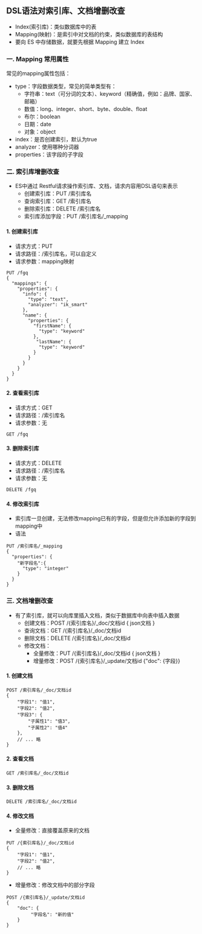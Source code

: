 ##  DSL语法对索引库、文档增删改查
* Index(索引库)：类似数据库中的表
* Mapping(映射)：是索引中对文档的约束，类似数据库的表结构 
* 要向 ES 中存储数据，就要先根据 Mapping 建立 Index


###  一. Mapping 常用属性
常见的mapping属性包括：

*  type：字段数据类型，常见的简单类型有：
   * 字符串：text（可分词的文本）、keyword（精确值，例如：品牌、国家、邮箱）
   * 数值：long、integer、short、byte、double、float
   * 布尔：boolean
   * 日期：date
   * 对象：object
*  index：是否创建索引，默认为true
*  analyzer：使用哪种分词器
*  properties：该字段的子字段



###  二. 索引库增删改查 
* ES中通过 Restful请求操作索引库、文档，请求内容用DSL语句来表示
    * 创建索引库：PUT /索引库名
    * 查询索引库：GET /索引库名
    * 删除索引库：DELETE /索引库名
    * 索引库添加字段：PUT /索引库名/_mapping

####  1. 创建索引库
* 请求方式：PUT
* 请求路径：/索引库名，可以自定义
* 请求参数：mapping映射

```
PUT /fgq
{
  "mappings": {
    "properties": {
      "info": {
        "type": "text",
        "analyzer": "ik_smart"
      },
      "name": {
        "properties": {
          "firstName": {
            "type": "keyword"
          },
           "lastName": {
            "type": "keyword"
          }
        }
      }
    }
  }
} 
```

####  2. 查看索引库
* 请求方式：GET
* 请求路径：/索引库名
* 请求参数：无

```
GET /fgq 
```


####  3. 删除索引库
* 请求方式：DELETE
* 请求路径：/索引库名
* 请求参数：无

```
DELETE /fgq
```


####  4. 修改索引库
* 索引库一旦创建，无法修改mapping已有的字段，但是但允许添加新的字段到mapping中
* 语法

```
PUT /索引库名/_mapping
{
  "properties": {
    "新字段名":{
      "type": "integer"
    }
  }
}
```



###  三. 文档增删改查 
* 有了索引库，就可以向库里插入文档，类似于数据库中向表中插入数据
  * 创建文档：POST /{索引库名}/_doc/文档id   { json文档 }
  * 查询文档：GET /{索引库名}/_doc/文档id
  * 删除文档：DELETE /{索引库名}/_doc/文档id
  * 修改文档：
    * 全量修改：PUT /{索引库名}/_doc/文档id { json文档 }
    * 增量修改：POST /{索引库名}/_update/文档id {"doc": {字段}}
    
####  1. 创建文档
```
POST /索引库名/_doc/文档id
{
    "字段1": "值1",
    "字段2": "值2",
    "字段3": {
        "子属性1": "值3",
        "子属性2": "值4"
    },
    // ... 略
}
```

####  2. 查看文档
```
GET /索引库名/_doc/文档id
```
    
####  3. 删除文档
```
DELETE /索引库名/_doc/文档id
```

####  4. 修改文档
* 全量修改：直接覆盖原来的文档

```
PUT /{索引库名}/_doc/文档id
{
    "字段1": "值1",
    "字段2": "值2",
    // ... 略
}
```

* 增量修改：修改文档中的部分字段

```
POST /{索引库名}/_update/文档id
{
    "doc": {
         "字段名": "新的值"
    }
}
```


